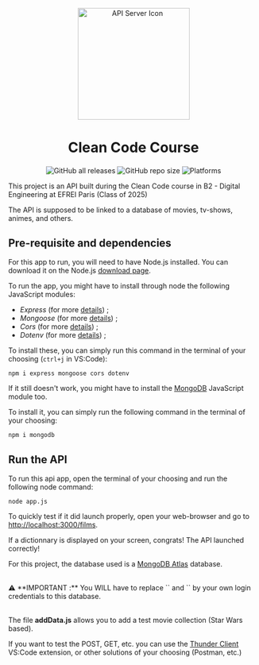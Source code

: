 

<a href="https://github.com/Dragan-Constantin/API-CleanCode/" target="_blank"><p align="center"> <img alt="API Server Icon" src="https://cdn-icons-png.flaticon.com/512/2164/2164832.png" width="225"></p></a>


<h1 align="center"><b>Clean Code Course</b></h1>



<p align="center">
  <img align="center" alt="GitHub all releases" src="https://img.shields.io/github/downloads/Dragan-Constantin/API-CleanCode/total?style=for-the-badge">
  <img align="center" alt="GitHub repo size" src="https://img.shields.io/github/repo-size/Dragan-Constantin/API-CleanCode?color=brightgreen&label=Size&style=for-the-badge">
  <img align="center" alt="Platforms" src="https://img.shields.io/badge/Platform-windows%20%20%7C%20%20linux%20%20%7C%20%20mac-lightgrey?style=for-the-badge">
</p>


This project is an API built during the Clean Code course in B2 - Digital Engineering at EFREI Paris (Class of 2025)

The API is supposed to be linked to a database of movies, tv-shows, animes, and others.


## Pre-requisite and dependencies

For this app to run, you will need to have Node.js installed.
You can download it on the Node.js [download page](https://nodejs.org/fr/download).

To run the app, you might have to install through node the following JavaScript modules:

* *Express* (for more [details](https://www.npmjs.com/package/express "expressjs npm package")) ;
* *Mongoose* (for more [details](https://www.npmjs.com/package/mongoose "mongoosejs npm package")) ;
* *Cors* (for more [details](https://www.npmjs.com/package/cors "cors package")) ;
* *Dotenv* (for more [details](https://www.npmjs.com/package/dotenv "dotenv npm package")) ;

To install these, you can simply run this command in the terminal of your choosing (`ctrl+j` in VS:Code):

```shell
npm i express mongoose cors dotenv
```

If it still doesn't work, you might have to install the [MongoDB](https://www.npmjs.com/package/mongodb "mongodb npm package") JavaScript module too.

To install it, you can simply run the following command in the terminal of your choosing:

```shell
npm i mongodb
```



## Run the API

To run this api app, open the terminal of your choosing and run the following node command:

```shell
node app.js
```

To quickly test if it did launch properly, open your web-browser and go to [http://localhost:3000/films](http://localhost:3000/films "localhost on port 3000").

If a dictionnary is displayed on your screen, congrats! The API launched correctly!

For this project, the database used is a [MongoDB Atlas](https://www.mongodb.com/atlas/database "MongoDB Atlas Database") database.

<br>
⚠️ **IMPORTANT :** You WILL have to replace `<user>` and `<password>` by your own login credentials to this database.
<br><br>

The file **addData.js** allows you to add a test movie collection (Star Wars based).

If you want to test the POST, GET, etc. you can use the [Thunder Client](https://marketplace.visualstudio.com/items?itemName=rangav.vscode-thunder-client) VS:Code extension, or other solutions of your choosing (Postman, etc.)
